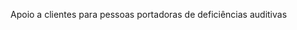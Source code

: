 <Token xmlns:xlink="http://www.w3.org/1999/xlink">Apoio a clientes para pessoas portadoras de deficiências auditivas</Token>

<!--HONumber=May16_HO2-->


